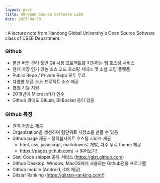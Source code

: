 ```yaml
---
layout: post
title: W9-Open Source Software Lab9
date: 2023-04-30
---
```


: A lecture note from Handong Global University's Open Source Software class of CSEE Department.

### Github

- 분산 버전 관리 툴인 Git 사용 프로젝트를 지원하는 웹 호스팅 서비스
- 현재 가장 인기 있는 소스 코드 호스팅 서비스 및 소셜 코딩 플랫폼
- Public Repo / Private Repo 모두 무료
- 다양한 오픈 소스 프로젝트 소스 제공
- 협업 기능 지원
- 2018년에 Microsoft가 인수
- Github 외에도 GitLab, BitBucket 등이 있음

### Github 특징

- 원격 저장소 제공
- Organization을 생성하여 팀단위로 저장소를 만들 수 있음
- Github page 제공 - 정적웹사이트 호스팅 서비스 제공
  - html, css, javascript, markdown로 개발, 다수 무료 theme 제공
  - https://pages.github.com/ -> 읽어보기!
- Gist: Code snippet 공유 서비스 (https://gist.github.com)
- Github Desktop: Window, MacOS에서 사용하는 Github전용 프로그램
- Github mobile (Android, iOS 제공)
- Gitstar Ranking (https://gitstar-ranking.com/)
